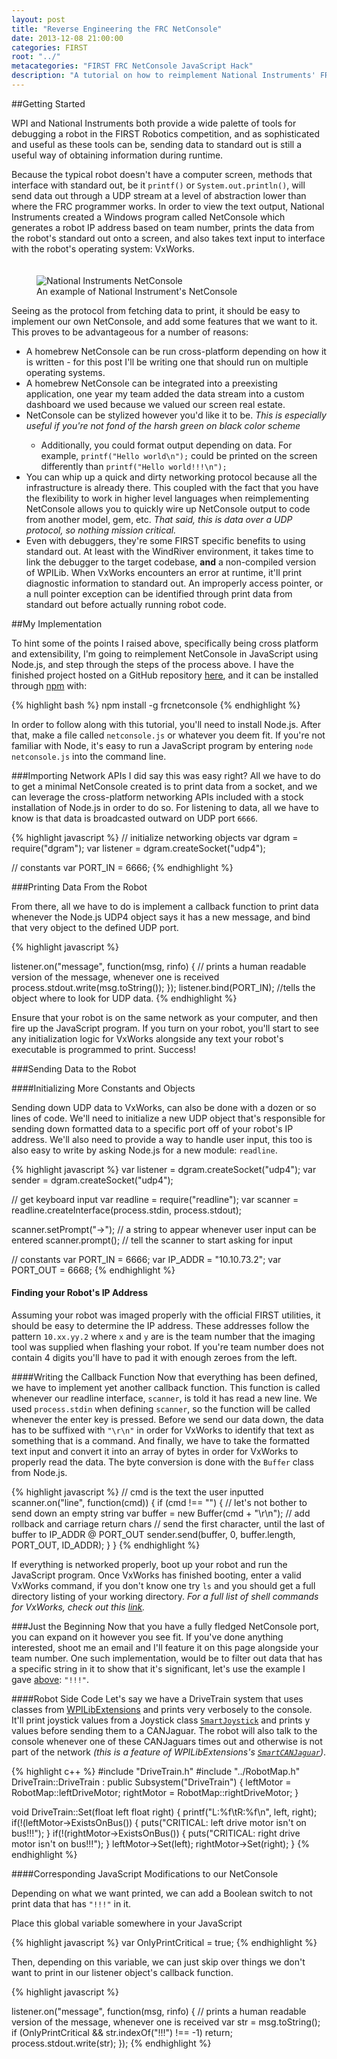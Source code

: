 ```yaml
---
layout: post
title: "Reverse Engineering the FRC NetConsole"
date: 2013-12-08 21:00:00
categories: FIRST
root: "../"
metacategories: "FIRST FRC NetConsole JavaScript Hack"
description: "A tutorial on how to reimplement National Instruments' FRC NetConsole, and how to extend it with your own features"
---
```


##Getting Started

WPI and National Instruments both provide a wide palette of tools for debugging a robot in the FIRST Robotics competition, and as sophisticated and useful as these tools can be, sending data to standard out is still a useful way of obtaining information during runtime. 

Because the typical robot doesn't have a computer screen, methods that interface with standard out, be it `printf()` or `System.out.println()`, will send data out through a UDP stream at a level of abstraction lower than where the FRC programmer works. In order to view the text output, National Instruments created a Windows program called NetConsole which generates a robot IP address based on team number, prints the data from the robot's standard out onto a screen, and also takes text input to interface with the robot's operating system: VxWorks.

<figure style = "padding-top:20px">
	<img src = "{{ post.root }}/images/netconsole.png" alt = "National Instruments NetConsole">
	<figcaption>An example of National Instrument's NetConsole</figcaption>
</figure>

Seeing as the protocol from fetching data to print, it should be easy to implement our own NetConsole, and add some features that we want to it. This proves to be advantageous for a number of reasons:

* A homebrew NetConsole can be run cross-platform depending on how it is written - for this post I'll be writing one that should run on multiple operating systems.
* A homebrew NetConsole can be integrated into a preexisting application, one year my team added the data stream into a custom dashboard we used because we valued our screen real estate. 
* <span id ="above">NetConsole can be stylized however you'd like it to be. *This is especially useful if you're not fond of the harsh green on black color scheme*
  * Additionally, you could format output depending on data. For example, `printf("Hello world\n");` could be printed on the screen differently than `printf("Hello world!!!\n");`
* You can whip up a quick and dirty networking protocol because all the infrastructure is already there. This coupled with the fact that you have the flexibility to work in higher level languages when reimplementing NetConsole allows you to quickly wire up NetConsole output to code from another model, gem, etc. *That said, this is data over a UDP protocol, so nothing mission critical.* 
* Even with debuggers, they're some FIRST specific benefits to using standard out. At least with the WindRiver environment, it takes time to link the debugger to the target codebase, **and** a non-compiled version of WPILib. When VxWorks encounters an error at runtime, it'll print diagnostic information to standard out. An improperly access pointer, or a null pointer exception can be identified through print data from standard out before actually running robot code. 


##My Implementation

To hint some of the points I raised above, specifically being cross platform and extensibility, I'm going to reimplement NetConsole in JavaScript using Node.js, and step through the steps of the process above. I have the finished project hosted on a GitHub repository <a href="https://github.com/FRCTeam1073-TheForceTeam/netconsole.js">here</a>, and it can be installed through <a href="http://npmjs.org">npm</a> with:

{% highlight bash %}
npm install -g frcnetconsole
{% endhighlight %}

In order to follow along with this tutorial, you'll need to install Node.js. After that, make a file called `netconsole.js` or whatever you deem fit. If you're not familiar with Node, it's easy to run a JavaScript program by entering `node netconsole.js` into the command line.

###Importing Network APIs
I did say this was easy right? All we have to do to get a minimal NetConsole created is to print data from a socket, and we can leverage the cross-platform networking APIs included with a stock installation of Node.js in order to do so. For listening to data, all we have to know is that data is broadcasted outward on UDP port `6666`.

{% highlight javascript %}
// initialize networking objects
var dgram = require("dgram");
var listener = dgram.createSocket("udp4");

// constants
var PORT_IN = 6666;
{% endhighlight %}

###Printing Data From the Robot

From there, all we have to do is implement a callback function to print data whenever the Node.js UDP4 object says it has a new message, and bind that very object to the defined UDP port.

{% highlight javascript %}

listener.on("message", function(msg, rinfo) {
	// prints a human readable version of the message, whenever one is received
	process.stdout.write(msg.toString());
});
listener.bind(PORT_IN); //tells the object where to look for UDP data.
{% endhighlight %}

Ensure that your robot is on the same network as your computer, and then fire up the JavaScript program. If you turn on your robot, you'll start to see any initialization logic for VxWorks alongside any text your robot's executable is programmed to print. Success! 

###Sending Data to the Robot

####Initializing More Constants and Objects 

Sending down UDP data to VxWorks, can also be done with a dozen or so lines of code. We'll need to initialize a new UDP object that's responsible for sending down formatted data to a specific port off of your robot's IP address. We'll also need to provide a way to handle user input, this too is also easy to write by asking Node.js for a new module: `readline`. 

{% highlight javascript %}
var listener = dgram.createSocket("udp4");
var sender = dgram.createSocket("udp4"); 

// get keyboard input
var readline = require("readline");
var scanner = readline.createInterface(process.stdin, process.stdout);

scanner.setPrompt("->"); // a string to appear whenever user input can be entered
scanner.prompt();	// tell the scanner to start asking for input

// constants
var PORT_IN = 6666;
var IP_ADDR = "10.10.73.2";
var PORT_OUT = 6668;
{% endhighlight %}

#### Finding your Robot's IP Address
Assuming your robot was imaged properly with the official FIRST utilities, it should be easy to determine the IP address. These addresses follow the pattern `10.xx.yy.2` where `x` and `y` are is the team number that the imaging tool was supplied when flashing your robot. If you're team number does not contain 4 digits you'll have to pad it with enough zeroes from the left.

####Writing the Callback Function
Now that everything has been defined, we have to implement yet another callback function. This function is called whenever our readline interface, `scanner`, is told it has read a new line. We used `process.stdin` when defining `scanner`, so the function will be called whenever the enter key is pressed. Before we send our data down, the data has to be suffixed with `"\r\n"` in order for VxWorks to identify that text as something that is a command. And finally, we have to take the formatted text input and convert it into an array of bytes in order for VxWorks to properly read the data. The byte conversion is done with the `Buffer` class from Node.js.

{% highlight javascript %}
// cmd is the text the user inputted
scanner.on("line", function(cmd)) {
	if (cmd !== "") { // let's not bother to send down an empty string
		var buffer = new Buffer(cmd + "\r\n");	// add rollback and carriage return chars
		// send the first character, until the last of buffer to IP_ADDR @ PORT_OUT
		sender.send(buffer, 0, buffer.length, PORT_OUT, ID_ADDR);
	}
}
{% endhighlight %}

If everything is networked properly, boot up your robot and run the JavaScript program. Once VxWorks has finished booting, enter a valid VxWorks command, if you don't know one try `ls` and you should get a full directory listing of your working directory. *For a full list of shell commands for VxWorks, check out this <a href ="http://csg.lbl.gov/pipermail/vxwexplo/2003-March/000762.html">link</a>.*


###Just the Beginning
Now that you  have a fully fledged NetConsole port, you can expand on it however you see fit. If you've done anything interested, shoot me an email and I'll feature it on this page alongside your team number. One such implementation, would be to filter out data that has a specific string in it to show that it's significant, let's use the example I gave <a href = "#above">above</a>: `"!!!"`.

####Robot Side Code
Let's say we have a DriveTrain system that uses classes from <a href = "https://github.com/FRCTeam1073-TheForceTeam/WPILibExtensions">WPILibExtensions</a> and prints very verbosely to the console. It'll print joystick values from a Joystick class <a href = "https://github.com/FRCTeam1073-TheForceTeam/WPILibExtensions/blob/master/SmartJoystick.h">`SmartJoystick`</a> and prints y values before sending them to a CANJaguar. The robot will also talk to the console whenever one of these CANJaguars times out and otherwise is not part of the network *(this is a feature of WPILibExtensions's <a href = "https://github.com/FRCTeam1073-TheForceTeam/WPILibExtensions/blob/master/SmartCANJaguar.h">`SmartCANJaguar`</a>)*.

{% highlight c++ %}
#include "DriveTrain.h"
#include "../RobotMap.h"
DriveTrain::DriveTrain : public Subsystem("DriveTrain") {
	leftMotor = RobotMap::leftDriveMotor;
	rightMotor = RobotMap::rightDriveMotor;	
}

void DriveTrain::Set(float left float right) {
	printf("L:%f\tR:%f\n", left, right);
	if(!(leftMotor->ExistsOnBus()) {
		puts("CRITICAL: left drive motor isn't on bus!!!");
	}
	if(!(rightMotor->ExistsOnBus()) {
		puts("CRITICAL: right drive motor isn't on bus!!!");
	}
	leftMotor->Set(left);
	rightMotor->Set(right);
}
{% endhighlight %}

####Corresponding JavaScript Modifications to our NetConsole

Depending on what we want printed, we can add a Boolean switch to not print data that has `"!!!"` in it. 

Place this global variable somewhere in your JavaScript

{% highlight javascript %}
var OnlyPrintCritical = true;
{% endhighlight %}

Then, depending on this variable, we can just skip over things we don't want to print in our listener object's callback function.

{% highlight javascript %}

listener.on("message", function(msg, rinfo) {
	// prints a human readable version of the message, whenever one is received
	var str = msg.toString();
	if (OnlyPrintCritical && str.indexOf("!!!") !== -1)
		return;
	process.stdout.write(str);
});
{% endhighlight %}